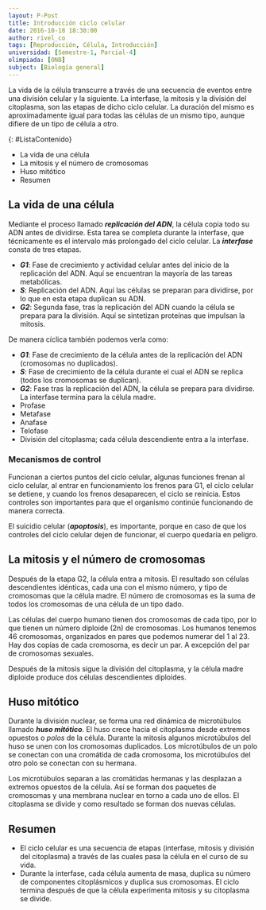 ```yaml
---
layout: P-Post
title: Introducción ciclo celular
date: 2016-10-18 18:30:00
author: rivel_co
tags: [Reproducción, Célula, Introducción]
universidad: [Semestre-1, Parcial-4]
olimpiada: [ONB]
subject: [Biología general]
---
```


La vida de la célula transcurre a través de una secuencia de eventos entre una división celular y la siguiente. La interfase, la mitosis y la división del citoplasma, son las etapas de dicho ciclo celular. La duración del mismo es aproximadamente igual para todas las células de un mismo tipo, aunque difiere de un tipo de célula a otro.

{: #ListaContenido}
- La vida de una célula
- La mitosis y el número de cromosomas
- Huso mitótico
- Resumen

## La vida de una célula

Mediante el proceso llamado ***replicación del ADN***, la célula copia todo su ADN antes de dividirse. Esta tarea se completa durante la interfase, que técnicamente es el intervalo más prolongado del ciclo celular. La ***interfase*** consta de tres etapas.

- ***G1***: Fase de crecimiento y actividad celular antes del inicio de la replicación del ADN. Aquí se encuentran la mayoría de las tareas metabólicas.
- ***S***: Replicación del ADN. Aquí las células se preparan para dividirse, por lo que en esta etapa duplican su ADN.
- ***G2***: Segunda fase, tras la replicación del ADN cuando la célula se prepara para la división. Aquí se sintetizan proteínas que impulsan la mitosis.

De manera cíclica también podemos verla como:

- ***G1***: Fase de crecimiento de la célula antes de la replicación del ADN (cromosomas no duplicados).
- ***S***: Fase de crecimiento de la célula durante el cual el ADN se replica (todos los cromosomas se duplican).
- ***G2***: Fase tras la replicación del ADN, la célula se prepara para dividirse. La interfase termina para la célula madre.
- Profase
- Metafase
- Anafase
- Telofase
- División del citoplasma; cada célula descendiente entra a la interfase.

### Mecanismos de control

Funcionan a ciertos puntos del ciclo celular, algunas funciones frenan al ciclo celular, al entrar en funcionamiento los frenos para G1, el ciclo celular se detiene, y cuando los frenos desaparecen, el ciclo se reinicia. Estos controles son importantes para que el organismo continúe funcionando de manera correcta.

El suicidio celular (***apoptosis***), es importante, porque en caso de que los controles del ciclo celular dejen de funcionar, el cuerpo quedaría en peligro.

## La mitosis y el número de cromosomas

Después de la etapa G2, la célula entra a mitosis. El resultado son células descendientes idénticas, cada una con el mismo número, y tipo de cromosomas que la célula madre. El número de cromosomas es la suma de todos los cromosomas de una célula de un tipo dado.

Las células del cuerpo humano tienen dos cromosomas de cada tipo, por lo que tienen un número diploide (2n) de cromosomas. Los humanos tenemos 46 cromosomas, organizados en pares que podemos numerar del 1 al 23. Hay dos copias de cada cromosoma, es decir un par. A excepción del par de cromosomas sexuales.

Después de la mitosis sigue la división del citoplasma, y la célula madre diploide produce dos células descendientes diploides.

## Huso mitótico

Durante la división nuclear, se forma una red dinámica de microtúbulos llamado ***huso mitótico***. El huso crece hacia el citoplasma desde extremos opuestos o *polos* de la célula. Durante la mitosis algunos microtúbulos del huso se unen con los cromosomas duplicados. Los microtúbulos  de un polo se conectan con una cromátida de cada cromosoma, los microtúbulos del otro polo se conectan con su hermana.

Los microtúbulos separan a las cromátidas hermanas y las desplazan a extremos opuestos de la célula. Así se forman dos paquetes de cromosomas y una membrana nuclear en torno a cada uno de ellos. El citoplasma se divide y como resultado se forman dos nuevas células.

## Resumen

- El ciclo celular es una secuencia de etapas (interfase, mitosis y división del citoplasma) a través de las cuales pasa la célula en el curso de su vida.
- Durante la interfase, cada célula aumenta de masa, duplica su número de componentes citoplásmicos y duplica sus cromosomas. El ciclo termina después de que la célula experimenta mitosis y su citoplasma se divide.